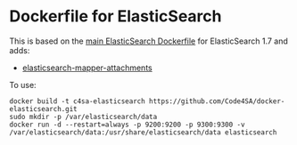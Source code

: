 # Dockerfile for ElasticSearch

This is based on the [main ElasticSearch Dockerfile](https://hub.docker.com/_/elasticsearch/) for ElasticSearch 1.7 and adds:

* [elasticsearch-mapper-attachments](https://github.com/elastic/elasticsearch-mapper-attachments)

To use:

    docker build -t c4sa-elasticsearch https://github.com/Code4SA/docker-elasticsearch.git
    sudo mkdir -p /var/elasticsearch/data
    docker run -d --restart=always -p 9200:9200 -p 9300:9300 -v /var/elasticsearch/data:/usr/share/elasticsearch/data elasticsearch
